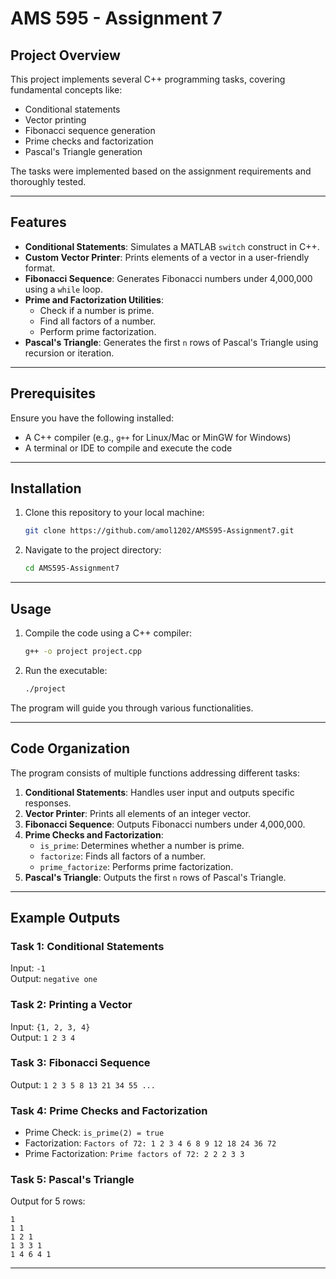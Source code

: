 # AMS 595 - Assignment 7

## Project Overview
This project implements several C++ programming tasks, covering fundamental concepts like:

- Conditional statements
- Vector printing
- Fibonacci sequence generation
- Prime checks and factorization
- Pascal's Triangle generation

The tasks were implemented based on the assignment requirements and thoroughly tested.

---

## Features
- **Conditional Statements**: Simulates a MATLAB `switch` construct in C++.
- **Custom Vector Printer**: Prints elements of a vector in a user-friendly format.
- **Fibonacci Sequence**: Generates Fibonacci numbers under 4,000,000 using a `while` loop.
- **Prime and Factorization Utilities**:
  - Check if a number is prime.
  - Find all factors of a number.
  - Perform prime factorization.
- **Pascal's Triangle**: Generates the first `n` rows of Pascal's Triangle using recursion or iteration.

---

## Prerequisites
Ensure you have the following installed:

- A C++ compiler (e.g., `g++` for Linux/Mac or MinGW for Windows)
- A terminal or IDE to compile and execute the code

---

## Installation
1. Clone this repository to your local machine:
   ```bash
   git clone https://github.com/amol1202/AMS595-Assignment7.git
   ```
2. Navigate to the project directory:
   ```bash
   cd AMS595-Assignment7
   ```

---

## Usage
1. Compile the code using a C++ compiler:
   ```bash
   g++ -o project project.cpp
   ```
2. Run the executable:
   ```bash
   ./project
   ```

The program will guide you through various functionalities.

---

## Code Organization
The program consists of multiple functions addressing different tasks:

1. **Conditional Statements**: Handles user input and outputs specific responses.
2. **Vector Printer**: Prints all elements of an integer vector.
3. **Fibonacci Sequence**: Outputs Fibonacci numbers under 4,000,000.
4. **Prime Checks and Factorization**:
   - `is_prime`: Determines whether a number is prime.
   - `factorize`: Finds all factors of a number.
   - `prime_factorize`: Performs prime factorization.
5. **Pascal's Triangle**: Outputs the first `n` rows of Pascal's Triangle.

---

## Example Outputs
### Task 1: Conditional Statements
Input: `-1`  
Output: `negative one`

### Task 2: Printing a Vector
Input: `{1, 2, 3, 4}`  
Output: `1 2 3 4`

### Task 3: Fibonacci Sequence
Output: `1 2 3 5 8 13 21 34 55 ...`

### Task 4: Prime Checks and Factorization
- Prime Check: `is_prime(2) = true`
- Factorization: `Factors of 72: 1 2 3 4 6 8 9 12 18 24 36 72`
- Prime Factorization: `Prime factors of 72: 2 2 2 3 3`

### Task 5: Pascal's Triangle
Output for 5 rows:
```
1
1 1
1 2 1
1 3 3 1
1 4 6 4 1
```

---
